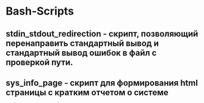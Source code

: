 # Bash-Scripts
## stdin_stdout_redirection - скрипт, позволяющий перенаправить стандартный вывод и стандартный вывод ошибок в файл с проверкой пути. 
## sys_info_page - скрипт для формирования html страницы с кратким отчетом о системе
